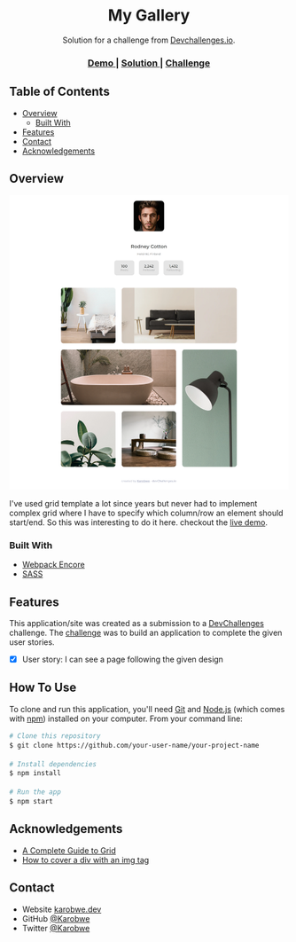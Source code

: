 <!-- Please update value in the {}  -->

<h1 align="center">My Gallery</h1>

<div align="center">
   Solution for a challenge from  <a href="http://devchallenges.io" target="_blank">Devchallenges.io</a>.
</div>

<div align="center">
  <h3>
    <a href="https://elegant-rosalind-51aaa9.netlify.app">
      Demo
    </a>
    <span> | </span>
    <a href="https://github.com/Karobwe/devchallenges-my-gallery">
      Solution
    </a>
    <span> | </span>
    <a href="https://devchallenges.io/challenges/gcbWLxG6wdennelX7b8I">
      Challenge
    </a>
  </h3>
</div>

<!-- TABLE OF CONTENTS -->

## Table of Contents

- [Overview](#overview)
  - [Built With](#built-with)
- [Features](#features)
- [Contact](#contact)
- [Acknowledgements](#acknowledgements)

<!-- OVERVIEW -->

## Overview

![screenshot](./assets/images/screenshot.png)

I've used grid template a lot since years but never had to implement complex grid where I have to specify which column/row an element should start/end. So this was interesting to do it here. checkout the [live demo](https://elegant-rosalind-51aaa9.netlify.app). 

### Built With

<!-- This section should list any major frameworks that you built your project using. Here are a few examples.-->

- [Webpack Encore](https://symfony.com/doc/current/frontend.html)
- [SASS](https://sass-lang.com/)

## Features

<!-- List the features of your application or follow the template. Don't share the figma file here :) -->

This application/site was created as a submission to a [DevChallenges](https://devchallenges.io/challenges) challenge. The [challenge](https://devchallenges.io/challenges/gcbWLxG6wdennelX7b8I) was to build an application to complete the given user stories.

- [x] User story: I can see a page following the given design

## How To Use

To clone and run this application, you'll need [Git](https://git-scm.com) and [Node.js](https://nodejs.org/en/download/) (which comes with [npm](http://npmjs.com)) installed on your computer. From your command line:

```bash
# Clone this repository
$ git clone https://github.com/your-user-name/your-project-name

# Install dependencies
$ npm install

# Run the app
$ npm start
```

## Acknowledgements

<!-- This section should list any articles or add-ons/plugins that helps you to complete the project. This is optional but it will help you in the future. For exmpale -->

- [A Complete Guide to Grid](https://css-tricks.com/snippets/css/complete-guide-grid/)
- [How to cover a div with an img tag](https://stackoverflow.com/questions/44091567/how-to-cover-a-div-with-an-img-tag-like-background-image-does)

## Contact

- Website [karobwe.dev](https://karobwe.dev)
- GitHub [@Karobwe](https://github.com/Karobwe)
- Twitter [@Karobwe](https://twitter.com/Karobwe)
